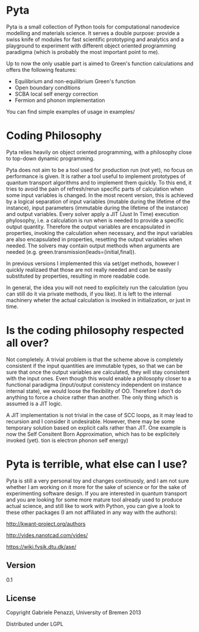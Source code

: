 Pyta
=========

Pyta is a small collection of Python tools for computational nanodevice modelling and materials science. 
It serves a double purpose: provide a swiss knife of modules for fast scientific prototyping and analytics and a playground to experiment with different object oriented programming paradigma (which is probably the most important point to me).

Up to now the only usable part is aimed to Green's function calculations and offers the following features:

  - Equilibrium and non-equilibrium Green's function
  - Open boundary conditions
  - SCBA local self energy correction 
  - Fermion and phonon implementation

You can find simple examples of usage in examples/

Coding Philosophy
=========
Pyta relies heavily on object oriented programming, with a philosophy close to top-down dynamic programming.

Pyta does not aim to be a tool used for production run (not yet), no focus on performance is given. It is rather a tool useful to implement prototypes of quantum transport algorithms and to implement them quickly. To this end, it tries to avoid the pain of refresh/rerun specific parts of calculation when some input variables is changed. In the most recent version, this is achieved by a logical separation of input variables (mutable during the lifetime of the instance), input parameters (immutable during the lifetime of the instance) and output variables. Every solver apply a JIT (Just In Time) execution phylosophy, i.e. a calculation is run when is needed to provide a specific output quantity. Therefore the output variables are encapsulated in properties, invoking the calculation when necessary, and the input variables are also encapsulated in properties, resetting the output variables when needed. The solvers may contain output methods when arguments are needed (e.g. green.transmission(leads=(initial,final)). 

In previous versions I implemented this via set/get methods, however I quickly realizaed that those are not really needed and can be easily substituted by properties, resulting in more readable code. 

In general, the idea you will not need to explicitely run the calculation (you can still do it via private methods, if you like). It is left to the internal machinery wheter the actual calculation is invoked in initialization, or just in time.



Is the coding philosophy respected all over?
=============================
Not completely. A trivial problem is that the scheme above is completely consistent if the input quantities are immutable types, so that we can be sure that once the output variables are calculated, they will stay consistent with the input ones. Even though this would enable a philosophy closer to a functional paradigma (input/output conistency independent on instance internal state), we would loose the flexibility of OO. Therefore I don't do anything to force a choice rather than another. The only thing which is assumed is a JIT logic. 

A JIT implementation is not trivial in the case of SCC loops, as it may lead to recursion and I consider it undesirable. However, there may be some temporary solution based on explicit calls rather than JIT. One example is now the Self Consitent Born Approximation, which has to be explicitely invoked (yet). 
tion is electron phonon self energy)
 

Pyta is terrible, what else can I use?
=============================

Pyta is still a very personal toy and changes continuosly, and I am not sure whether I am working on it more for the sake of science or for the sake of experimenting software design. If you are interested in quantum transport and you are looking for some more mature tool already used to produce actual science, and still like to work with Python, you can give a look to these other packages (I am not affiliated in any way with the authors):

http://kwant-project.org/authors

http://vides.nanotcad.com/vides/

https://wiki.fysik.dtu.dk/ase/



Version
----

0.1


License
----

Copyright Gabriele Penazzi, University of Bremen 2013

Distributed under LGPL
